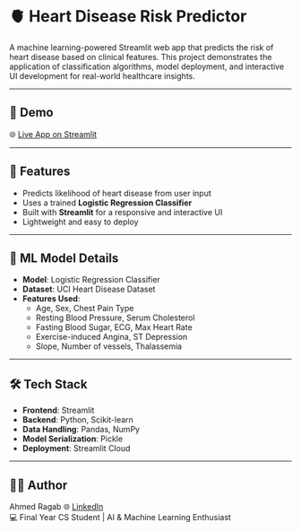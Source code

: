 # 🫀 Heart Disease Risk Predictor

A machine learning-powered Streamlit web app that predicts the risk of heart disease based on clinical features. This project demonstrates the application of classification algorithms, model deployment, and interactive UI development for real-world healthcare insights.

---

## 🚀 Demo

🌐 [Live App on Streamlit](https://heart-disease-predictor-mztjfapajp2juywgsdathz.streamlit.app/)  

---

## 📌 Features

- Predicts likelihood of heart disease from user input
- Uses a trained **Logistic Regression Classifier**
- Built with **Streamlit** for a responsive and interactive UI
- Lightweight and easy to deploy

---

## 🧠 ML Model Details

- **Model**: Logistic Regression Classifier
- **Dataset**: UCI Heart Disease Dataset  
- **Features Used**:
  - Age, Sex, Chest Pain Type
  - Resting Blood Pressure, Serum Cholesterol
  - Fasting Blood Sugar, ECG, Max Heart Rate
  - Exercise-induced Angina, ST Depression
  - Slope, Number of vessels, Thalassemia

---

## 🛠 Tech Stack

- **Frontend**: Streamlit
- **Backend**: Python, Scikit-learn
- **Data Handling**: Pandas, NumPy
- **Model Serialization**: Pickle
- **Deployment**: Streamlit Cloud

---

## 🙋‍♂️ Author

Ahmed Ragab
🌐 [LinkedIn]((https://www.linkedin.com/in/ahmed-ragab-29a547218/))  
💻 Final Year CS Student | AI & Machine Learning Enthusiast
